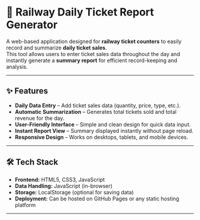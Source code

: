 # 🚆 Railway Daily Ticket Report Generator

A web-based application designed for **railway ticket counters** to easily record and summarize **daily ticket sales**.  
This tool allows users to enter ticket sales data throughout the day and instantly generate a **summary report** for efficient record-keeping and analysis.

---

## ✨ Features

- **Daily Data Entry** – Add ticket sales data (quantity, price, type, etc.).
- **Automatic Summarization** – Generates total tickets sold and total revenue for the day.
- **User-Friendly Interface** – Simple and clean design for quick data input.
- **Instant Report View** – Summary displayed instantly without page reload.
- **Responsive Design** – Works on desktops, tablets, and mobile devices.

---

## 🛠 Tech Stack

- **Frontend:** HTML5, CSS3, JavaScript
- **Data Handling:** JavaScript (in-browser)
- **Storage:** LocalStorage (optional for saving data)
- **Deployment:** Can be hosted on GitHub Pages or any static hosting platform

---


